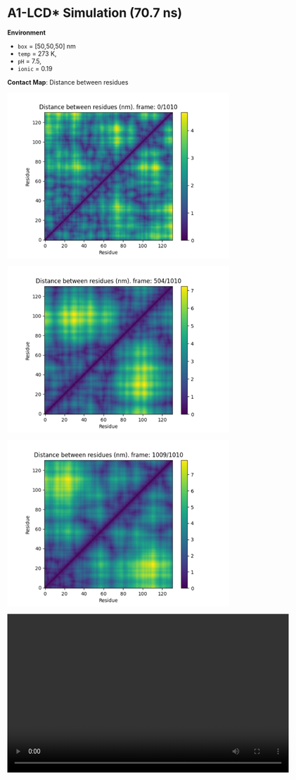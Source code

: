# A1-LCD* Simulation (70.7 ns)

**Environment**
- `box` = [50,50,50] nm
- `temp` = 273 K,
- `pH` = 7.5,
- `ionic` = 0.19

**Contact Map**: Distance between residues

![Local Image](./analysis/first_frame.png) 

![Local Image](./analysis/middle_frame.png)

![Local Image](./analysis/last_frame.png)

<video width="640" height="360" controls>
  <source src="contact_map.mp4" type="video/mp4">
  Your browser does not support the video tag.
</video>
